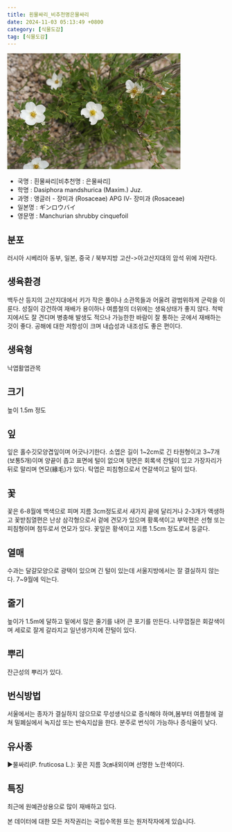 ```yaml
---
title: 흰물싸리_비추천명은물싸리
date: 2024-11-03 05:13:49 +0800
category: [식물도감]
tag: [식물도감]
---
```




![흰물싸리[비추천명 : 은물싸리]](/assets/img/fileUpload/plants/basic/Rosaceae/Dasiphora/P000004518/P000004518_220206_1_th2.jpg)
- 국명 : 흰물싸리[비추천명 : 은물싸리]
- 학명 : Dasiphora mandshurica (Maxim.) Juz.
- 과명 : 앵글러 - 장미과 (Rosaceae) APG Ⅳ- 장미과 (Rosaceae)
- 일본명 : ギンロウバイ
- 영문명 : Manchurian shrubby cinquefoil


## 분포
러시아 시베리아 동부, 일본, 중국  / 북부지방 고산->아고산지대의 암석 위에 자란다.
## 생육환경
백두산 등지의 고산지대에서 키가 작은 풀이나 소관목들과 어울려 광범위하게 군락을 이룬다. 성질이 강건하여 재배가 용이하나 여름철의 더위에는 생육상태가 좋지 않다. 척박지에서도 잘 견디며 병충해 발생도 적으나 가능한한 바람이 잘 통하는 곳에서 재배하는 것이 좋다. 공해에 대한 저항성이 크며 내습성과 내조성도 좋은 편이다.
## 생육형
낙엽활엽관목
## 크기
높이 1.5m 정도
## 잎
잎은 홀수깃모양겹잎이며 어긋나기한다. 소엽은 길이 1~2cm로 긴 타원형이고 3~7개(보통5개)이며 양끝이 좁고 표면에 털이 없으며 뒷면은 회록색 잔털이 있고 가장자리가 뒤로 말리며 연모(緣毛)가 있다. 탁엽은 피침형으로서 연갈색이고 털이 있다.
## 꽃
꽃은 6-8월에 백색으로 피며 지름 3cm정도로서 새가지 끝에 달리거나 2-3개가 액생하고 꽃받침열편은 난상 삼각형으로서 겉에 견모가 있으며 황록색이고 부악편은 선형 또는 피침형이며 첨두로서 연모가 있다. 꽃잎은 황색이고 지름 1.5cm 정도로서 둥글다.
## 열매
수과는 달걀모양으로 광택이 있으며 긴 털이 있는데 서울지방에서는 잘 결실하지 않는다. 7~9월에 익는다. 
## 줄기
높이가 1.5m에 달하고 밑에서 많은 줄기를 내어 큰 포기를 만든다. 나무껍질은 회갈색이며 세로로 잘게 갈라지고 일년생가지에 잔털이 있다.
## 뿌리
잔근성의 뿌리가 있다.
## 번식방법
서울에서는 종자가 결실하지 않으므로 무성생식으로 증식해야 하며,봄부터 여름철에 걸쳐 밀폐실에서 녹지삽 또는 반숙지삽을 한다. 분주로 번식이 가능하나 증식율이 낮다.
## 유사종
▶물싸리(P. fruticosa L.): 꽃은 지름 3㎝내외이며 선명한 노란색이다.
## 특징
최근에 원예관상용으로 많이 재배하고 있다.






본 데이터에 대한 모든 저작권리는 국립수목원 또는 원저작자에게 있습니다.
